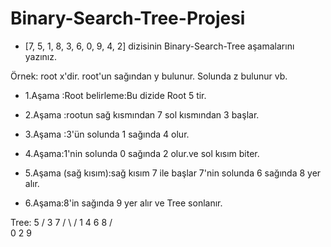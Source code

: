 # Binary-Search-Tree-Projesi
* [7, 5, 1, 8, 3, 6, 0, 9, 4, 2] dizisinin Binary-Search-Tree aşamalarını yazınız.

Örnek: root x'dir. root'un sağından y bulunur. Solunda z bulunur vb.

* 1.Aşama :Root belirleme:Bu dizide Root 5 tir.

* 2.Aşama :rootun sağ kısmından 7 sol kısmından 3 başlar.

* 3.Aşama :3'ün solunda 1 sağında 4 olur.

* 4.Aşama:1'nin solunda 0 sağında 2 olur.ve sol kısım biter.

* 5.Aşama (sağ kısım):sağ kısım 7 ile başlar 7'nin solunda 6 sağında 8 yer alır.

* 6.Aşama:8'in sağında 9 yer alır ve Tree sonlanır.

Tree:
5 /
3 7 / \ /
1 4 6 8 / \
0 2 9
